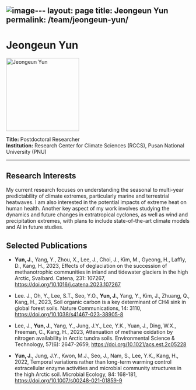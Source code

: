 ![image](https://github.com/user-attachments/assets/6fe7193b-836a-4b2c-a56b-2586ecbf8f5e)---
layout: page
title: Jeongeun Yun
permalink: /team/jeongeun-yun/
---

# Jeongeun Yun

<!--- <img src="/images/jeongeun-yun.jpg" alt="Jeongeun Yun" width="200" /> --->
<img src="{{ site.baseurl }}/images/jeongeun-yun.jpg" alt="Jeongeun Yun" width="200" />



**Title:** Postdoctoral Researcher  
**Institution:** Research Center for Climate Sciences (RCCS), Pusan National University (PNU)

---

## Research Interests

My current research focuses on understanding the seasonal to multi-year predictability of climate extremes, particularly marine and terrestrial heatwaves. I am also interested in the potential impacts of extreme heat on human health. Another key aspect of my work involves studying the dynamics and future changes in extratropical cyclones, as well as wind and precipitation extremes, with plans to include state-of-the-art climate models and AI in future studies.

## Selected Publications

- <b>Yun, J.</b>, Yang, Y., Zhou, X., Lee, J., Choi, J., Kim, M., Gyeong, H., Laffly, D., Kang, H., 2023, Effects of deglaciation on the succession of methanotrophic communities in inland and tidewater glaciers in the high Arctic, Svalbard. Catena, 231: 107267, <a href="https://doi.org/10.1016/j.catena.2023.107267">https://doi.org/10.1016/j.catena.2023.107267</a>

- Lee. J., Oh, Y., Lee, S.T., Seo, Y.O., <b>Yun, J.</b>, Yang, Y., Kim, J., Zhuang, Q., Kang, H., 2023, Soil organic carbon is a key determinant of CH4 sink in global forest soils. Nature Communications, 14: 3110, <a href="https://doi.org/10.1038/s41467-023-38905-8">https://doi.org/10.1038/s41467-023-38905-8</a>

- Lee, J., <b>Yun, J.</b>, Yang, Y., Jung, J.Y., Lee, Y.K., Yuan, J., Ding, W.X., Freeman, C., Kang, H., 2023, Attenuation of methane oxidation by nitrogen availability in Arctic tundra soils. Environmental Science & Technology, 57(6): 2647-2659, <a href="https://doi.org/10.1021/acs.est.2c05228">https://doi.org/10.1021/acs.est.2c05228</a>

- <b>Yun, J.</b>, Jung, J.Y., Kwon, M.J., Seo, J., Nam, S., Lee, Y.K., Kang, H., 2022, Temporal variations rather than long-term warming control extracellular enzyme activities and microbial community structures in the high Arctic soil. Microbial Ecology, 84: 168-181, <a href="https://doi.org/10.1007/s00248-021-01859-9">https://doi.org/10.1007/s00248-021-01859-9</a>

